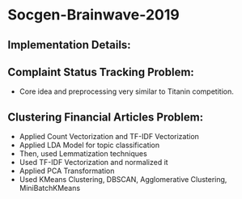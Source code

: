 # Socgen-Brainwave-2019

## Implementation Details:

## Complaint Status Tracking Problem:

- Core idea and preprocessing very similar to Titanin competition.

## Clustering Financial Articles Problem:

- Applied Count Vectorization and TF-IDF Vectorization
- Applied LDA Model for topic classification
- Then, used Lemmatization techniques
- Used TF-IDF Vectorization and normalized it
- Applied PCA Transformation 
- Used KMeans Clustering, DBSCAN, Agglomerative Clustering, MiniBatchKMeans
